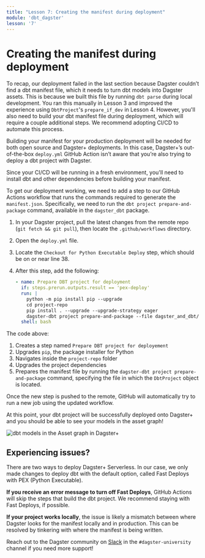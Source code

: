 ```yaml
---
title: "Lesson 7: Creating the manifest during deployment"
module: 'dbt_dagster'
lesson: '7'
---
```


# Creating the manifest during deployment

To recap, our deployment failed in the last section because Dagster couldn’t find a dbt manifest file, which it needs to turn dbt models into Dagster assets. This is because we built this file by running `dbt parse` during local development. You ran this manually in Lesson 3 and improved the experience using `DbtProject`'s `prepare_if_dev` in Lesson 4. However, you'll also need to build your dbt manifest file during deployment, which will require a couple additional steps. We recommend adopting CI/CD to automate this process.

Building your manifest for your production deployment will be needed for both open source and Dagster+ deployments. In this case, Dagster+’s out-of-the-box `deploy.yml` GitHub Action isn’t aware that you’re also trying to deploy a dbt project with Dagster.

Since your CI/CD will be running in a fresh environment, you'll need to install dbt and other dependencies before building your manifest.

To get our deployment working, we need to add a step to our GitHub Actions workflow that runs the commands required to generate the `manifest.json`. Specifically, we need to run the `dbt project prepare-and-package` command, available in the `dagster_dbt` package.

1. In your Dagster project, pull the latest changes from the remote repo (`git fetch && git pull`), then locate the `.github/workflows` directory.
2. Open the `deploy.yml` file.
3. Locate the `Checkout for Python Executable Deploy` step, which should be on or near line 38.
4. After this step, add the following:

    ```yaml
    - name: Prepare DBT project for deployment
      if: steps.prerun.outputs.result == 'pex-deploy'
      run: |
        python -m pip install pip --upgrade
        cd project-repo
        pip install . --upgrade --upgrade-strategy eager
        dagster-dbt project prepare-and-package --file dagster_and_dbt/project.py
      shell: bash
    ```

The code above:

1. Creates a step named `Prepare DBT project for deployement`
2. Upgrades `pip`, the package installer for Python
3. Navigates inside the `project-repo` folder
4. Upgrades the project dependencies
5. Prepares the manifest file by running the `dagster-dbt project prepare-and-package` command, specifying the file in which the `DbtProject` object is located.

Once the new step is pushed to the remote, GitHub will automatically try to run a new job using the updated workflow.

At this point, your dbt project will be successfully deployed onto Dagster+ and you should be able to see your models in the asset graph!

![dbt models in the Asset graph in Dagster+](/images/dagster-dbt/lesson-7/asset-graph.png)

## Experiencing issues?

There are two ways to deploy Dagster+ Serverless. In our case, we only made changes to deploy dbt with the default option, called Fast Deploys with PEX (Python Executable).

**If you receive an error message to turn off Fast Deploys**, GitHub Actions will skip the steps that build the dbt project. We recommend staying with Fast Deploys, if possible.

**If your project works locally**, the issue is likely a mismatch between where Dagster looks for the manifest locally and in production. This can be resolved by tinkering with where the manifest is being written.

Reach out to the Dagster community on [Slack](https://dagster.io/slack) in the `#dagster-university` channel if you need more support!
